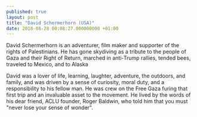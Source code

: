 ```yaml
---
published: true
layout: post
title: "David Schermerhorn (USA)"
date: 2018-08-28 00:08:27.000000000 +01:00
---
```


David Schermerhorn is an adventurer, film maker and supporter of the rights of Palestinians. He has gone skydiving as a tribute to the people of Gaza and their Right of Return, marched in anti-Trump rallies, tended bees, traveled to Mexico, and to Alaska 

David was a lover of life, learning, laughter, adventure, the outdoors, and family, and was driven by a sense of curiosity, moral duty, and a responsibility to his fellow man. He was crew on the Free Gaza furing that first trip and an invaluable asset to the movement. He lived by the words of his dear friend, ACLU founder, Roger Baldwin, who told him that you must "never lose your sense of wonder".
